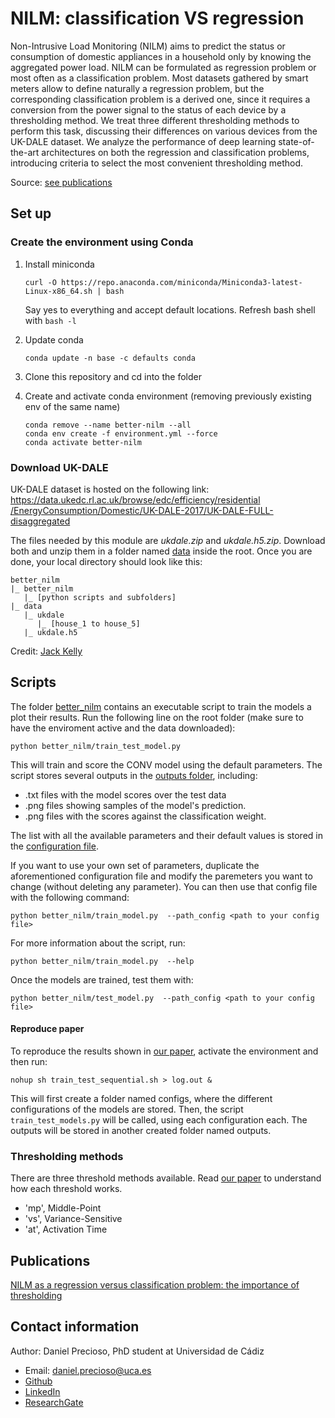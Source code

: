 # NILM: classification VS regression

Non-Intrusive Load Monitoring (NILM)  aims to predict the status
or consumption of  domestic appliances in a household only by knowing
the aggregated power load. NILM can be formulated as regression problem
or most often as a classification problem. Most datasets gathered
by smart meters allow to  define naturally a regression problem,
but the corresponding classification problem  is a derived one,
since it requires a conversion from the power signal to the status of each
device by a thresholding method. We treat three different thresholding
methods to perform this task, discussing their differences on various
devices from the UK-DALE dataset. We analyze the performance of
deep learning state-of-the-art architectures on both the regression and
classification problems, introducing criteria to select the most convenient
thresholding method.

Source: [see publications](#publications)

## Set up
### Create the environment using Conda

  1. Install miniconda
     
     ```
     curl -O https://repo.anaconda.com/miniconda/Miniconda3-latest-Linux-x86_64.sh | bash
     ```

     Say yes to everything and accept default locations. Refresh bash shell with `bash -l`

  2. Update conda
     
      ```
      conda update -n base -c defaults conda
      ```

  3. Clone this repository and cd into the folder

  4. Create and activate conda environment (removing previously existing env of the same name)
     
       ```
       conda remove --name better-nilm --all
       conda env create -f environment.yml --force
       conda activate better-nilm
       ```
 
### Download UK-DALE

UK-DALE dataset is hosted on the following link:
[https://data.ukedc.rl.ac.uk/browse/edc/efficiency/residential
/EnergyConsumption/Domestic/UK-DALE-2017/UK-DALE-FULL-disaggregated](https://data.ukedc.rl.ac.uk/browse/edc/efficiency/residential/EnergyConsumption/Domestic/UK-DALE-2017/UK-DALE-FULL-disaggregated)

The files needed by this module are *ukdale.zip* and *ukdale.h5.zip*.
Download both and unzip them in a folder named [data](/data) inside the root.
Once you are done, your local directory should look like this:

```
better_nilm
|_ better_nilm
   |_ [python scripts and subfolders]
|_ data
   |_ ukdale
      |_ [house_1 to house_5]
   |_ ukdale.h5
```

Credit: [Jack Kelly](https://jack-kelly.com/data/)

## Scripts

The folder [better_nilm](/better_nilm) contains an executable script to train the
 models a plot their results. Run the following line on the root folder
(make sure to have the enviroment active and the data downloaded):

```
python better_nilm/train_test_model.py
```

This will train and score the CONV model using the default parameters.
The script stores several outputs in the [outputs folder](/outputs),
including:
- .txt files with the model scores over the test data
- .png files showing samples of the model's prediction.
- .png files with the scores against the classification weight.

The list with all the available parameters and their default values is stored in the
 [configuration file](better_nilm/config.toml).

If you want to use your own set of parameters, duplicate the aforementioned
 configuration file and modify the paremeters you want to change (without deleting any
  parameter). You can then use that config file with the following command:
 
 ```
python better_nilm/train_model.py  --path_config <path to your config file>
```

For more information about the script, run:

 ```
python better_nilm/train_model.py  --help
```

Once the models are trained, test them with:

 ```
python better_nilm/test_model.py  --path_config <path to your config file>
```

#### Reproduce paper

To reproduce the results shown in [our paper](#publications), activate the
 environment and then run:

```
nohup sh train_test_sequential.sh > log.out & 
```

This will first create a folder named configs, where the different configurations of the
models are stored. Then, the script `train_test_models.py` will be called, using each
 configuration each. The outputs will be stored in another created folder named outputs.

### Thresholding methods

There are three threshold methods available. Read [our paper](#publications)
to understand how each threshold works.

- 'mp', Middle-Point
- 'vs', Variance-Sensitive
- 'at', Activation Time

## Publications

[NILM as a regression versus classification problem:
the importance of thresholding](https://www.researchgate.net/project/Non-Intrusive-Load-Monitoring-6)

## Contact information

Author: Daniel Precioso, PhD student at Universidad de Cádiz
- Email: daniel.precioso@uca.es
- [Github](https://github.com/daniprec)
- [LinkedIn](https://www.linkedin.com/in/daniel-precioso-garcelan/)
- [ResearchGate](https://www.researchgate.net/profile/Daniel_Precioso_Garcelan)
